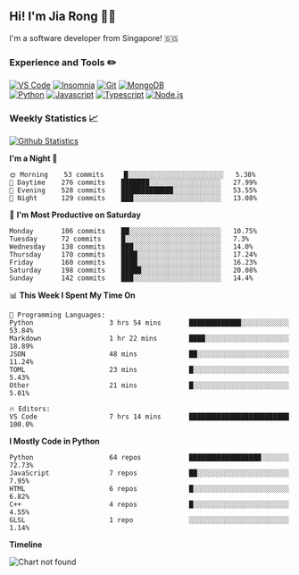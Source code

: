 ## Hi! I'm Jia Rong 👋🏻

I'm a software developer from Singapore! 🇸🇬

### Experience and Tools ✏️
[![VS Code](https://img.shields.io/badge/VS%20Code-007acc?style=for-the-badge&logo=visual-studio-code&logoColor=white)](https://code.visualstudio.com)
[![Insomnia](https://img.shields.io/badge/Insomina-5849be?style=for-the-badge&logo=insomnia&logoColor=white)](https://insomnia.rest/)
[![Git](https://img.shields.io/badge/Git-f05032?style=for-the-badge&logo=git&logoColor=white)](https://git-scm.com/)
[![MongoDB](https://img.shields.io/badge/MongoDB-47a248?style=for-the-badge&logo=mongodb&logoColor=white)](https://www.mongodb.com/)    
[![Python](https://img.shields.io/badge/Python-3776ab?style=for-the-badge&logo=python&logoColor=white)](https://www.python.org/)
[![Javascript](https://img.shields.io/badge/Javascript-f7df1e?style=for-the-badge&logo=javascript&logoColor=white)](https://developer.mozilla.org/en-US/docs/Web/JavaScript)
[![Typescript](https://img.shields.io/badge/Typescript-007acc?style=for-the-badge&logo=typescript&logoColor=white)](https://www.typescriptlang.org/)
[![Node.js](https://img.shields.io/badge/Node.js-339933?style=for-the-badge&logo=node.js&logoColor=white)](https://nodejs.org/en/)

### Weekly Statistics 📈
[![Github Statistics](https://github-readme-stats.vercel.app/api?username=fourjr&count_private=true)](https://github.com/anuraghazra/github-readme-stats)

<!--START_SECTION:waka-->
**I'm a Night 🦉** 

```text
🌞 Morning    53 commits     █░░░░░░░░░░░░░░░░░░░░░░░░   5.38% 
🌆 Daytime    276 commits    ███████░░░░░░░░░░░░░░░░░░   27.99% 
🌃 Evening    528 commits    █████████████░░░░░░░░░░░░   53.55% 
🌙 Night      129 commits    ███░░░░░░░░░░░░░░░░░░░░░░   13.08%

```
📅 **I'm Most Productive on Saturday** 

```text
Monday       106 commits    ██░░░░░░░░░░░░░░░░░░░░░░░   10.75% 
Tuesday      72 commits     █░░░░░░░░░░░░░░░░░░░░░░░░   7.3% 
Wednesday    138 commits    ███░░░░░░░░░░░░░░░░░░░░░░   14.0% 
Thursday     170 commits    ████░░░░░░░░░░░░░░░░░░░░░   17.24% 
Friday       160 commits    ████░░░░░░░░░░░░░░░░░░░░░   16.23% 
Saturday     198 commits    █████░░░░░░░░░░░░░░░░░░░░   20.08% 
Sunday       142 commits    ███░░░░░░░░░░░░░░░░░░░░░░   14.4%

```


📊 **This Week I Spent My Time On** 

```text
💬 Programming Languages: 
Python                   3 hrs 54 mins       █████████████░░░░░░░░░░░░   53.84% 
Markdown                 1 hr 22 mins        ████░░░░░░░░░░░░░░░░░░░░░   18.89% 
JSON                     48 mins             ██░░░░░░░░░░░░░░░░░░░░░░░   11.24% 
TOML                     23 mins             █░░░░░░░░░░░░░░░░░░░░░░░░   5.43% 
Other                    21 mins             █░░░░░░░░░░░░░░░░░░░░░░░░   5.01%

🔥 Editors: 
VS Code                  7 hrs 14 mins       █████████████████████████   100.0%

```

**I Mostly Code in Python** 

```text
Python                   64 repos            ██████████████████░░░░░░░   72.73% 
JavaScript               7 repos             ██░░░░░░░░░░░░░░░░░░░░░░░   7.95% 
HTML                     6 repos             █░░░░░░░░░░░░░░░░░░░░░░░░   6.82% 
C++                      4 repos             █░░░░░░░░░░░░░░░░░░░░░░░░   4.55% 
GLSL                     1 repo              ░░░░░░░░░░░░░░░░░░░░░░░░░   1.14%

```


**Timeline**

![Chart not found](https://github.com/fourjr/fourjr/blob/master/charts/bar_graph.png) 


<!--END_SECTION:waka-->
